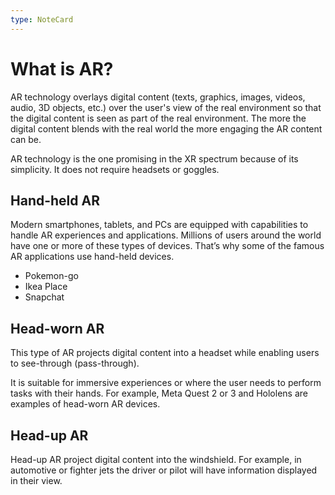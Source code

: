 ```yaml
---
type: NoteCard
---
```


# What is AR?
AR technology overlays digital content (texts, graphics, images, videos, audio, 3D objects, etc.) over the user's view of the real environment so that the digital content is seen as part of the real environment. The more the digital content blends with the real world the more engaging the AR content can be.

AR technology is the one promising in the XR spectrum because of its simplicity. It does not require headsets or goggles.

## Hand-held AR

Modern smartphones, tablets, and PCs are equipped with capabilities to handle AR experiences and applications. Millions of users around the world have one or more of these types of devices. That’s why some of the famous AR applications use hand-held devices.

*   Pokemon-go
*   Ikea Place
*   Snapchat

## Head-worn AR

This type of AR projects digital content into a headset while enabling users to see-through (pass-through).

It is suitable for immersive experiences or where the user needs to perform tasks with their hands. For example, Meta Quest 2 or 3 and Hololens are examples of head-worn AR devices.

## Head-up AR

Head-up AR project digital content into the windshield. For example, in automotive or fighter jets the driver or pilot will have information displayed in their view.